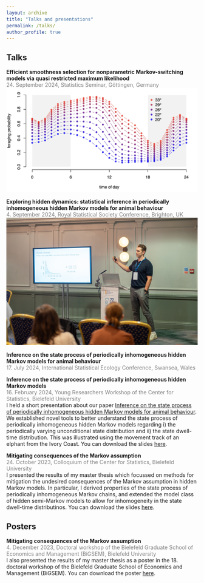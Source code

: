```yaml
---
layout: archive
title: "Talks and presentations"
permalink: /talks/
author_profile: true
---
```

## Talks

**Efficient smoothness selection for nonparametric Markov-switching models via quasi restricted maximum likelihood**<br>
<span style="color:grey">24. September 2024,
Statistics Seminar, Göttingen, Germany
</span>
<img src="../images/bullsharks.jpg">

**Exploring hidden dynamics: statistical inference in periodically inhomogeneous hidden Markov models for animal behaviour**<br>
<span style="color:grey">4. September 2024,
Royal Statistical Society Conference, Brighton, UK
</span>
<img src="../images/RSS.JPG">

**Inference on the state process of periodically inhomogeneous hidden Markov models for animal behaviour**<br>
<span style="color:grey">17. July 2024,
International Statistical Ecology Conference, Swansea, Wales
</span><br>

**Inference on the state process of periodically inhomogeneous hidden Markov models**<br>
<span style="color:grey">16. February 2024,
Young Researchers Workshop of the Center for Statistics, Bielefeld University
</span><br>
I held a short presentation about our paper [Inference on the state process of periodically inhomogeneous hidden Markov models for animal behaviour](https://arxiv.org/abs/2312.14583). We established novel tools to better understand the state process of periodically inhomogeneous hidden Markov models regarding i) the periodically varying unconditional state distribution and ii) the state dwell-time distribution. This was illustrated using the movement track of an elphant from the Ivory Coast. You can download the slides [here](../files/slides/slides_YRW.pdf).

**Mitigating consequences of the Markov assumption**<br>
<span style="color:grey">24. October 2023,
Colloquium of the Center for Statistics, Bielefeld University
</span><br>
I presented the results of my master thesis which focussed on methods for mitigation the undesired consequences of the Markov assumption in hidden Markov models. In particular, I derived properties of the state process of periodically inhomogeneous Markov chains, and extended the model class of hidden semi-Markov models to allow for inhomogeneity in the state dwell-time distributinos. You can download the slides [here](../files/slides/slides_ZeSt.pdf).

## Posters

**Mitigating consequences of the Markov assumption**<br>
<span style="color:grey">4. December 2023,
Doctoral workshop of the Bielefeld Graduate School of Economics and Management (BiGSEM), Bielefeld University
</span><br>
I also presented the results of my master thesis as a poster in the 18. doctoral workshop of the Bielefeld Graduate School of Economics and Management (BiGSEM). You can download the poster [here](../files/slides/Poster_BIGSEM_workshop_Koslik.pdf).


